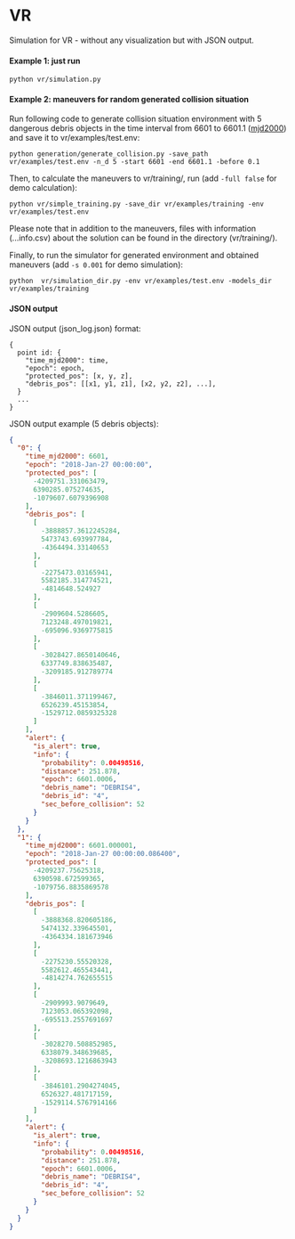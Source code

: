# VR

Simulation for VR - without any visualization but with JSON output.

#### Example 1: just run
```
python vr/simulation.py
```

#### Example 2: maneuvers for random generated collision situation

Run following code to generate collision situation environment with 5 dangerous debris objects in the time interval from 6601 to 6601.1 ([mjd2000](http://www.solarsystemlab.com/faq.html)) and save it to vr/examples/test.env:
```
python generation/generate_collision.py -save_path vr/examples/test.env -n_d 5 -start 6601 -end 6601.1 -before 0.1
```
Then, to calculate the maneuvers to vr/training/, run (add ```-full false``` for demo calculation):
```
python vr/simple_training.py -save_dir vr/examples/training -env vr/examples/test.env
```
Please note that in addition to the maneuvers, files with information (...info.csv) about the solution can be found in the directory (vr/training/).

Finally, to run the simulator for generated environment and obtained maneuvers (add ```-s 0.001``` for demo simulation):
```
python  vr/simulation_dir.py -env vr/examples/test.env -models_dir vr/examples/training
```

#### JSON output

JSON output (json_log.json) format:
```
{
  point id: {
    "time_mjd2000": time,
    "epoch": epoch,
    "protected_pos": [x, y, z],
    "debris_pos": [[x1, y1, z1], [x2, y2, z2], ...],
  }
  ...
}
```

JSON output example (5 debris objects):
```json
{
  "0": {
    "time_mjd2000": 6601,
    "epoch": "2018-Jan-27 00:00:00",
    "protected_pos": [
      -4209751.331063479,
      6390285.075274635,
      -1079607.6079396908
    ],
    "debris_pos": [
      [
        -3888857.3612245284,
        5473743.693997784,
        -4364494.33140653
      ],
      [
        -2275473.03165941,
        5582185.314774521,
        -4814648.524927
      ],
      [
        -2909604.5286605,
        7123248.497019821,
        -695096.9369775815
      ],
      [
        -3028427.8650140646,
        6337749.838635487,
        -3209185.912789774
      ],
      [
        -3846011.371199467,
        6526239.45153854,
        -1529712.0859325328
      ]
    ],
    "alert": {
      "is_alert": true,
      "info": {
        "probability": 0.00498516,
        "distance": 251.878,
        "epoch": 6601.0006,
        "debris_name": "DEBRIS4",
        "debris_id": "4",
        "sec_before_collision": 52
      }
    }
  },
  "1": {
    "time_mjd2000": 6601.000001,
    "epoch": "2018-Jan-27 00:00:00.086400",
    "protected_pos": [
      -4209237.75625318,
      6390598.672599365,
      -1079756.8835869578
    ],
    "debris_pos": [
      [
        -3888368.820605186,
        5474132.339645501,
        -4364334.181673946
      ],
      [
        -2275230.55520328,
        5582612.465543441,
        -4814274.762655515
      ],
      [
        -2909993.9079649,
        7123053.065392098,
        -695513.2557691697
      ],
      [
        -3028270.508852985,
        6338079.348639685,
        -3208693.1216863943
      ],
      [
        -3846101.2904274045,
        6526327.481717159,
        -1529114.5767914166
      ]
    ],
    "alert": {
      "is_alert": true,
      "info": {
        "probability": 0.00498516,
        "distance": 251.878,
        "epoch": 6601.0006,
        "debris_name": "DEBRIS4",
        "debris_id": "4",
        "sec_before_collision": 52
      }
    }
  }
}
```